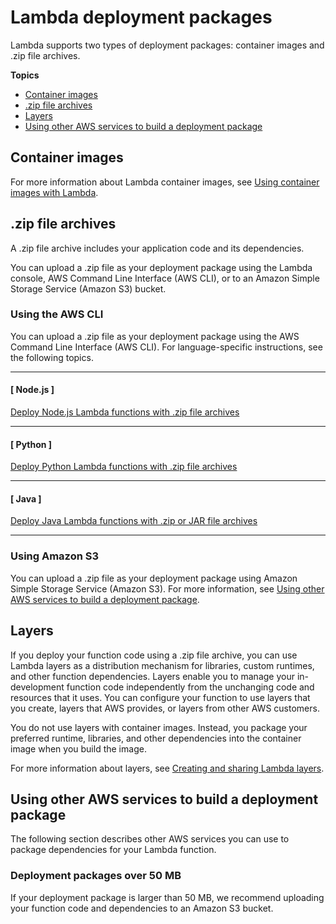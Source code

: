 # Lambda deployment packages<a name="gettingstarted-package"></a>

Lambda supports two types of deployment packages: container images and \.zip file archives\.

**Topics**
+ [Container images](#gettingstarted-package-images)
+ [\.zip file archives](#gettingstarted-package-zip)
+ [Layers](#gettingstarted-package-layers)
+ [Using other AWS services to build a deployment package](#gettingstarted-package-awsother)

## Container images<a name="gettingstarted-package-images"></a>

For more information about Lambda container images, see [Using container images with Lambda](lambda-images.md)\.

## \.zip file archives<a name="gettingstarted-package-zip"></a>

A \.zip file archive includes your application code and its dependencies\. 

You can upload a \.zip file as your deployment package using the Lambda console, AWS Command Line Interface \(AWS CLI\), or to an Amazon Simple Storage Service \(Amazon S3\) bucket\.


### Using the AWS CLI<a name="gettingstarted-package-zip-cli"></a>

You can upload a \.zip file as your deployment package using the AWS Command Line Interface \(AWS CLI\)\. For language\-specific instructions, see the following topics\.

------
#### [ Node\.js ]

[Deploy Node\.js Lambda functions with \.zip file archives](nodejs-package.md) 

------
#### [ Python ]

 [Deploy Python Lambda functions with \.zip file archives](python-package.md) 

------
#### [ Java ]

 [Deploy Java Lambda functions with \.zip or JAR file archives](java-package.md) 

------

### Using Amazon S3<a name="gettingstarted-package-zip-cli"></a>

You can upload a \.zip file as your deployment package using Amazon Simple Storage Service \(Amazon S3\)\. For more information, see [Using other AWS services to build a deployment package](#gettingstarted-package-awsother)\.

## Layers<a name="gettingstarted-package-layers"></a>

If you deploy your function code using a \.zip file archive, you can use Lambda layers as a distribution mechanism for libraries, custom runtimes, and other function dependencies\. Layers enable you to manage your in\-development function code independently from the unchanging code and resources that it uses\. You can configure your function to use layers that you create, layers that AWS provides, or layers from other AWS customers\.

You do not use layers with container images\. Instead, you package your preferred runtime, libraries, and other dependencies into the container image when you build the image\.

For more information about layers, see [Creating and sharing Lambda layers](configuration-layers.md)\.

## Using other AWS services to build a deployment package<a name="gettingstarted-package-awsother"></a>

The following section describes other AWS services you can use to package dependencies for your Lambda function\.


### Deployment packages over 50 MB<a name="gettingstarted-package-s3"></a>

If your deployment package is larger than 50 MB, we recommend uploading your function code and dependencies to an Amazon S3 bucket\.

